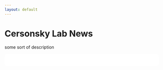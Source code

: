 ```yaml
---
layout: default
---
```


# **Cersonsky Lab News**

some sort of description

<!-- The following is the style code for the news bulletin object on the news page-->
<style>
.news-bulletin {
  max-width: 600px;
  margin: 0 auto;
  padding: 20px;
  background-color: white;
  border-radius: 10px;
}

.news-container {
  display: block; /* Stack items vertically */
}

.news-card {
  margin-bottom: 20px;
  padding: 15px;
  background-color: white;
  border-radius: 10px;
  box-shadow: 2px 2px 10px rgba(0,0,0,0.1);
  border-left: 4px solid black; /* optional accent */
}

.news-card img {
  max-width: 100%;
  height: auto;
  border-radius: 8px;
  margin-top: 10px;
}
</style>

<!-- This code displays the news bulletin itself:
* To add posts to the news bulletin, add a new section to news/newsposts.json file, preferably at the top (though order does not matter)
* To add an image to the post, add your image to assets/news and link it appropriately in the newspost.json section
* The posts in the .json file are loaded by date, so the correct dating of the posts matters!-->

<div class="news-bulletin">
  <!--<h1>Recent News:</h1>-->
  <div id="news-list" class="news-container"></div>
</div>

<script>
  fetch('/news/newsposts.json')
    .then(response => response.json())
    .then(data => {
      const newsList = document.getElementById('news-list');

      // Sort by most recent date
      data.sort((a, b) => new Date(b.date) - new Date(a.date));
      const latestNews = data;

      latestNews.forEach(post => {
        const card = document.createElement('div');
        card.className = 'news-card';
        card.innerHTML = `
          <strong>${post.title}</strong><br>
          <em>${post.date}</em>
          <p>${post.content}</p>
          ${post.image ? `<img src="${post.image}" alt="${post.title}">` : ''}
        `;
        newsList.appendChild(card);
      });
    })
    .catch(error => console.error('Error loading news:', error));
</script>
